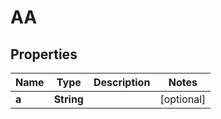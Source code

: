 

# AA


## Properties

| Name | Type | Description | Notes |
|------------ | ------------- | ------------- | -------------|
|**a** | **String** |  |  [optional] |



